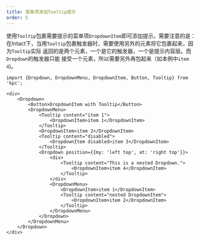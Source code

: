 ```yaml
---
title: 菜单项添加Tooltip提示
order: 5
---
```


使用`Tooltip`包裹需要提示的菜单项`DropdownItem`即可添加提示，需要注意的是：
在Intact下，当用`Tooltip`包裹触发器时，需要使用另外的元素将它包裹起来，因为`Tooltip`实际
返回的是两个元素，一个是它的触发器，一个是提示内容层。而`Dropdown`的触发器只能
接受一个元素，所以需要另外再包起来（如本例中`item 4`)。

```vdt
import {Dropdown, DropdownMenu, DropdownItem, Button, Tooltip} from 'kpc';

<div>
    <Dropdown>
        <Button>DropdownItem with Tooltip</Button>
        <DropdownMenu>
            <Tooltip content="item 1">
                <DropdownItem>item 1</DropdownItem>
            </Tooltip>
            <DropdownItem>item 2</DropdownItem>
            <Tooltip content="disabled">
                <DropdownItem disabled>item 3</DropdownItem>
            </Tooltip>
            <Dropdown position={{my: 'left top', at: 'right top'}}>
                <div>
                    <Tooltip content="This is a nested Dropdown.">
                        <DropdownItem>item 4</DropdownItem>
                    </Tooltip>
                </div>
                <DropdownMenu>
                    <DropdownItem>item 1</DropdownItem>
                    <Tooltip content="nested DropdownItem">
                        <DropdownItem>item 2</DropdownItem>
                    </Tooltip>
                </DropdownMenu>
            </Dropdown>
        </DropdownMenu>
    </Dropdown>
</div>
```
